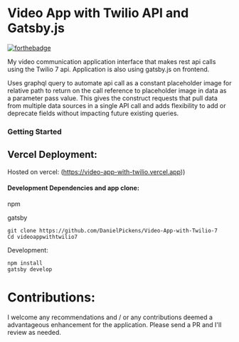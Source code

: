 # Video App with Twilio API and Gatsby.js
[![forthebadge](https://forthebadge.com/images/badges/made-with-javascript.svg)](https://forthebadge.com)






My video communication application interface that makes rest api calls using the Twilio 7 api. Application is also using gatsby.js on frontend. 

Uses graphql query to automate api call as a constant placeholder image for relative path to return on the call reference to placeholder image in data as a parameter pass value. This gives the construct requests that pull data from multiple data sources in a single API call and adds flexibility to add or deprecate fields without impacting future existing queries.


### Getting Started





## Vercel Deployment:
Hosted on vercel: (https://video-app-with-twilio.vercel.app))

#### Development Dependencies and app clone:
npm

gatsby
```
git clone https://github.com/DanielPickens/Video-App-with-Twilio-7
Cd videoappwithtwilio7

```

Development:
```
npm install
gatsby develop
```

# Contributions:

I welcome any recommendations and / or any contributions deemed a advantageous enhancement for the application. Please send a PR and I'll review as needed. 

